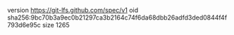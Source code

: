 version https://git-lfs.github.com/spec/v1
oid sha256:9bc70b3a9ec0b21297ca3b2164c74f6da68dbb26adfd3ded0844f4f793d6e95c
size 1265
